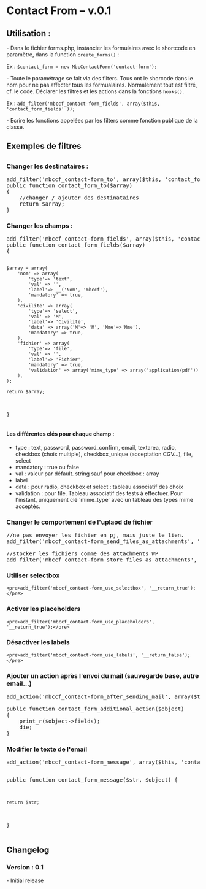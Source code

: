 <h1>Contact From – v.0.1</h1>

<h2>Utilisation :</h2>


<p>- Dans le fichier forms.php, instancier les formulaires avec le shortcode en paramètre,
dans la function <code>create_forms()</code> : </p>

<p>Ex :	<code>$contact_form = new MbcContactForm('contact-form');</code></p>

<p>- Toute le paramétrage se fait via des filters. Tous ont le shorcode dans le nom pour ne pas affecter tous les formualaires. Normalement tout est filtré, cf. le code.
Déclarer les filtres et les actions dans la fonctions <code>hooks()</code>.</p>

<p>Ex :	<code>add_filter('mbccf_contact-form_fields', array($this, 'contact_form_fields' ));</code> </p>

<p>- Ecrire les fonctions appelées par les filters comme fonction publique de la classe.</p>


<h2>Exemples de filtres<h2>

<h3>Changer les destinataires :</h3>
	<pre>
add_filter('mbccf_contact-form_to', array($this, 'contact_form_to'));
public function contact_form_to($array)
{
	//changer / ajouter des destinataires
	return $array;
}
</pre>

<h3>Changer les champs :</h3>
<pre>
add_filter('mbccf_contact-form_fields', array($this, 'contact_form_fields') );
public function contact_form_fields($array)
{

	$array = array(
		'nom' => array(
			'type'=> 'text',
			'val' => '',
			'label'=> __('Nom', 'mbccf'),
			'mandatory' => true,
		),
		'civilite' => array(
			'type'=> 'select',
			'val' => 'M',
			'label'=> 'Civilité',
			'data' => array('M'=> 'M', 'Mme'=>'Mme'),
			'mandatory' => true,
		),
		'fichier' => array(
			'type'=> 'file',
			'val' => '',
			'label'=> 'Fichier',
			'mandatory' => true,
			'validation' => array('mime_type' => array('application/pdf'))
		),
	);
		
	return $array;

}
</pre>

<h4>Les différentes clés pour chaque champ :</h4>
<ul><li>type : text, password, password_confirm, email, textarea, radio, checkbox (choix multiple), checkbox_unique (acceptation CGV...), file, select</li>
<li>mandatory : true ou false</li>
<li>val : valeur par défault. string sauf pour checkbox : array</li>
<li>label</li>
<li>data : pour radio, checkbox et select : tableau associatif des choix</li>
<li>validation : pour file. Tableau associatif des tests à effectuer. Pour l'instant, uniquement clé 'mime_type' avec un tableau des types mime acceptés.</li></ul>

<h3>Changer le comportement de l'uplaod de fichier</h3>
	
<pre>
//ne pas envoyer les fichier en pj, mais juste le lien.
add_filter('mbccf_contact-form_send_files_as_attachments', '__return_false');

//stocker les fichiers comme des attachments WP
add_filter('mbccf_contact-form_store_files_as_attachments', '__return_true');
</pre>

<h3>Utiliser selectbox</h3>

	<pre>add_filter('mbccf_contact-form_use_selectbox', '__return_true');</pre>
	
	
<h3>Activer les placeholders</h3>

	<pre>add_filter('mbccf_contact-form_use_placeholders', '__return_true');</pre>
	
	
<h3>Désactiver les labels</h3>

	<pre>add_filter('mbccf_contact-form_use_labels', '__return_false');</pre>
	
	
<h3>Ajouter un action après l'envoi du mail (sauvegarde base, autre email...)</h3>

<pre>
add_action('mbccf_contact-form_after_sending_mail', array($this, 'contact_form_additional_action'));

public function contact_form_additional_action($object)
{
	print_r($object->fields);
	die;
}
</pre>
<h3>Modifier le texte de l'email</h3>
<pre>
add_action('mbccf_contact-form_message', array($this, 'contact_form_message'), 10, 2);

public function contact_form_message($str, $object)
{
	
	return $str;
}
</pre>

<h2>Changelog</h2>

<h3>Version : 0.1</h3>
<p>- Initial release</p>


